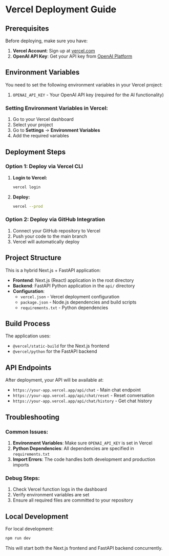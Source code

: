 # Vercel Deployment Guide

## Prerequisites

Before deploying, make sure you have:

1. **Vercel Account**: Sign up at [vercel.com](https://vercel.com)
2. **OpenAI API Key**: Get your API key from [OpenAI Platform](https://platform.openai.com/api-keys)

## Environment Variables

You need to set the following environment variables in your Vercel project:

1. `OPENAI_API_KEY` - Your OpenAI API key (required for the AI functionality)

### Setting Environment Variables in Vercel:

1. Go to your Vercel dashboard
2. Select your project
3. Go to **Settings** → **Environment Variables**
4. Add the required variables

## Deployment Steps

### Option 1: Deploy via Vercel CLI

1. **Login to Vercel:**
   ```bash
   vercel login
   ```

2. **Deploy:**
   ```bash
   vercel --prod
   ```

### Option 2: Deploy via GitHub Integration

1. Connect your GitHub repository to Vercel
2. Push your code to the main branch
3. Vercel will automatically deploy

## Project Structure

This is a hybrid Next.js + FastAPI application:

- **Frontend**: Next.js (React) application in the root directory
- **Backend**: FastAPI Python application in the `api/` directory
- **Configuration**: 
  - `vercel.json` - Vercel deployment configuration
  - `package.json` - Node.js dependencies and build scripts
  - `requirements.txt` - Python dependencies

## Build Process

The application uses:
- `@vercel/static-build` for the Next.js frontend
- `@vercel/python` for the FastAPI backend

## API Endpoints

After deployment, your API will be available at:
- `https://your-app.vercel.app/api/chat` - Main chat endpoint
- `https://your-app.vercel.app/api/chat/reset` - Reset conversation
- `https://your-app.vercel.app/api/chat/history` - Get chat history

## Troubleshooting

### Common Issues:

1. **Environment Variables**: Make sure `OPENAI_API_KEY` is set in Vercel
2. **Python Dependencies**: All dependencies are specified in `requirements.txt`
3. **Import Errors**: The code handles both development and production imports

### Debug Steps:

1. Check Vercel function logs in the dashboard
2. Verify environment variables are set
3. Ensure all required files are committed to your repository

## Local Development

For local development:

```bash
npm run dev
```

This will start both the Next.js frontend and FastAPI backend concurrently. 
